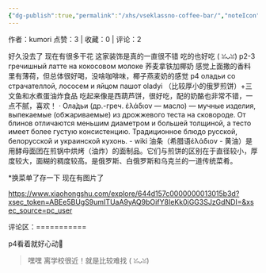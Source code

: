 ```yaml
---
{"dg-publish":true,"permalink":"/xhs/vseklassno-coffee-bar/","noteIcon":"","updated":"2025-03-17T22:23:57.451+08:00"}
---
```


作者：kumori
点赞：3   |   收藏：0   |   评论：2

好久没去了 现在有很多干花 这家装饰是真的一直很不错 吃的也好吃 ( ꈍᴗꈍ)
p2-3 гречишный латте на кокосовом молоке 荞麦拿铁加椰奶 感觉上面撒的香料里有薄荷，但总体很好喝，没啥咖啡味，椰子燕麦奶的感觉
p4 оладьи со страчателлой, лососем и яйцом пашот oladyi （比较厚小的俄罗煎饼）+三文鱼和水煮蛋油炸食品 吃起来像是西葫芦饼，很好吃，配的奶酪也非常不错，一点不腻，喜欢！
· Ола́дьи (др.-греч. ἐλάδιον — масло) — мучные изделия, выпекаемые (обжариваемые) из дрожжевого теста на сковороде. От блинов отличаются меньшим диаметром и большей толщиной, а тесто имеет более густую консистенцию. Традиционное блюдо русской, белорусской и украинской кухонь. - wiki
油条（希腊语ἐλάδιον - 黄油）是用酵母面团在煎锅中烘烤（油炸）的面制品。它们与煎饼的区别在于直径较小，厚度较大，面糊的稠度较高。是俄罗斯、白俄罗斯和乌克兰的一道传统菜肴。
	
*换菜单了存一下 现在有图片了

https://www.xiaohongshu.com/explore/644d157c0000000013015b3d?xsec_token=ABEe5BUgS9umITUaA9yAQ9bOifY8IeKk0jGG3SJzGdNDI=&xsec_source=pc_user

评论区：===========

p4看着就好心动💓

> 嘿嘿 离学校很近！就是比较难找 ( ꈍᴗꈍ)